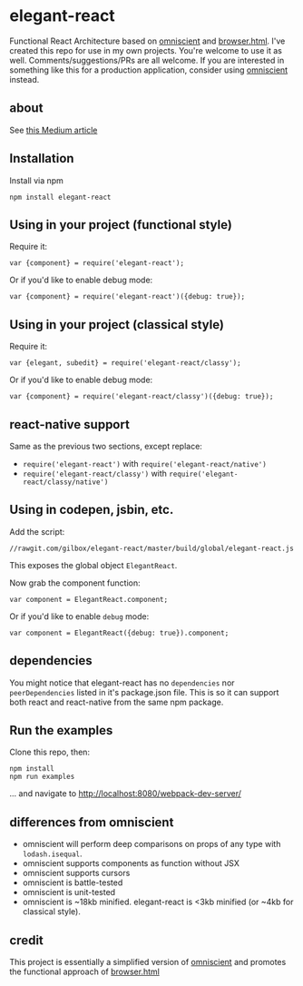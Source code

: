 # elegant-react

Functional React Architecture based on [omniscient](http://omniscientjs.github.io/) and [browser.html](https://github.com/mozilla/browser.html/).
I've created this repo for use in my own projects. You're welcome to use it as well.
Comments/suggestions/PRs are all welcome.
If you are interested in something like
this for a production application, consider using [omniscient](http://omniscientjs.github.io/) instead.


## about

See [this Medium article](https://medium.com/@gilbox/an-elegant-functional-architecture-for-react-faa3fb42b75b)

## Installation

Install via npm

    npm install elegant-react

## Using in your project (functional style)

Require it:

    var {component} = require('elegant-react');

Or if you'd like to enable debug mode:

    var {component} = require('elegant-react')({debug: true});

## Using in your project (classical style)

Require it:

    var {elegant, subedit} = require('elegant-react/classy');

Or if you'd like to enable debug mode:

    var {component} = require('elegant-react/classy')({debug: true});

## react-native support

Same as the previous two sections, except replace:

- `require('elegant-react')` with `require('elegant-react/native')`
- `require('elegant-react/classy')` with `require('elegant-react/classy/native')`

## Using in codepen, jsbin, etc.

Add the script:

    //rawgit.com/gilbox/elegant-react/master/build/global/elegant-react.js

This exposes the global object `ElegantReact`.

Now grab the component function:

    var component = ElegantReact.component;

Or if you'd like to enable `debug` mode:

    var component = ElegantReact({debug: true}).component;


## dependencies

You might notice that elegant-react has no `dependencies` nor `peerDependencies`
listed in it's package.json file. This is so it can support both react and react-native
from the same npm package.


## Run the examples

Clone this repo, then:

    npm install
    npm run examples

... and navigate to [http://localhost:8080/webpack-dev-server/](http://localhost:8080/webpack-dev-server/)


## differences from omniscient

- omniscient will perform deep comparisons on props of any type with `lodash.isequal`.
- omniscient supports components as function without JSX
- omniscient supports cursors
- omniscient is battle-tested
- omniscient is unit-tested
- omniscient is ~18kb minified. elegant-react is <3kb minified (or ~4kb for classical style).


## credit

This project is essentially a simplified version of [omniscient](http://omniscientjs.github.io/)
and promotes the functional approach of [browser.html](https://github.com/mozilla/browser.html/)
